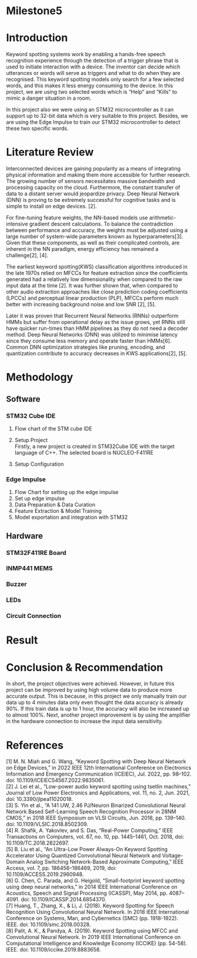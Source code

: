 # Milestone5

# Introduction
Keyword spotting systems work by enabling a hands-free speech recognition experience through the detection of a trigger phrase that is used to initiate interaction with a device. The inventor can decide which utterances or words will serve as triggers and what to do when they are recognised. This keyword spotting models only search for a few selected words, and this makes it less energy consuming to the device. In this project, we are using two selected words which is “Help” and “Kills” to mimic a danger situation in a room.  

In this project also we were using an STM32 microcontroller as it can support up to 32-bit data which is very suitable to this project. Besides, we are using the Edge Impulse to train our STM32 microcontroller to detect these two specific words. 

# Literature Review
Interconnected devices are gaining popularity as a means of integrating physical information and making them more accessible for further research. The growing number of sensors necessitates massive bandwidth and processing capacity on the cloud. Furthermore, the constant transfer of data to a distant server would jeopardize privacy. Deep Neural Network (DNN) is proving to be extremely successful for cognitive tasks and is simple to install on edge devices. [2].   

For fine-tuning feature weights, the NN-based models use arithmetic-intensive gradient descent calculations. To balance the contradiction between performance and accuracy, the weights must be adjusted using a large number of system-wide parameters known as hyperparameters[3]. Given that these components, as well as their complicated controls, are inherent in the NN paradigm, energy efficiency has remained a challenge[2], [4]. 

The earliest keyword spotting(KWS) classification algorithms introduced in the late 1970s relied on MFCCs for feature extraction since the coefficients generated had a relatively low dimensionality when compared to the raw input data at the time [2]. It was further shown that, when compared to other audio extraction approaches like close prediction coding coefficients (LPCCs) and perceptual linear production (PLP), MFCCs perform much better with increasing background noise and low SNR [2], [5]. 

Later it was proven that Recurrent Neural Networks (RNNs) outperform HMMs but suffer from operational delay as the issue grows, yet RNNs still have quicker run-times than HMM pipelines as they do not need a decoder method. Deep Neural Networks (DNN) was utilized to minimise latency since they consume less memory and operate faster than HMMs[6]. Common DNN optimization strategies like pruning, encoding, and quantization contribute to accuracy decreases in KWS applications[2], [5]. 


# Methodology
## Software
### STM32 Cube IDE <br>
1. Flow chart of the STM cube IDE

2. Setup Project
<br>Firstly, a new project is created in STM32Cube IDE with the target language of C++. The selected board is NUCLEO-F411RE <br>

3. Setup Configuration

### Edge Impulse
1. Flow Chart for setting up the edge impulse 
2. Set up edge impulse 
3. Data Preparation & Data Curation
4. Feature Extraction & Model Training 
5. Model exportation and integration with STM32

## Hardware
### STM32F411RE Board

### INMP441 MEMS

### Buzzer

### LEDs

### Circuit Connection

# Result
<link youtube>

# Conclusion & Recommendation
In short, the project objectives were achieved. However, in future this project can be improved by using high volume data to produce more accurate output. This is because, in this project we only manually train our data up to 4 minutes data only even thought the data accuracy is already 90%. If this train data is up to 1 hour, the accuracy will also be increased up to almost 100%. Next, another project improvement is by using the amplifier in the hardware connection to increase the input data sensitivity. 
# References
[1]     	M. N. Miah and G. Wang, “Keyword Spotting with Deep Neural Network on Edge Devices,” in 2022 IEEE 12th International Conference on Electronics Information and Emergency Communication (ICEIEC), Jul. 2022, pp. 98–102. doi: 10.1109/ICEIEC54567.2022.9835061.
<br> [2]     	J. Lei et al., “Low-power audio keyword spotting using tsetlin machines,” Journal of Low Power Electronics and Applications, vol. 11, no. 2, Jun. 2021, doi: 10.3390/jlpea11020018.
<br> [3]     	S. Yin et al., “A 141 UW, 2.46 PJ/Neuron Binarized Convolutional Neural Network Based Self-Learning Speech Recognition Processor in 28NM CMOS,” in 2018 IEEE Symposium on VLSI Circuits, Jun. 2018, pp. 139–140. doi: 10.1109/VLSIC.2018.8502309.
<br> [4]     	R. Shafik, A. Yakovlev, and S. Das, “Real-Power Computing,” IEEE Transactions on Computers, vol. 67, no. 10, pp. 1445–1461, Oct. 2018, doi: 10.1109/TC.2018.2822697.
<br> [5]     	B. Liu et al., “An Ultra-Low Power Always-On Keyword Spotting Accelerator Using Quantized Convolutional Neural Network and Voltage-Domain Analog Switching Network-Based Approximate Computing,” IEEE Access, vol. 7, pp. 186456–186469, 2019, doi: 10.1109/ACCESS.2019.2960948.
<br> [6]     	G. Chen, C. Parada, and G. Heigold, “Small-footprint keyword spotting using deep neural networks,” in 2014 IEEE International Conference on Acoustics, Speech and Signal Processing (ICASSP), May 2014, pp. 4087–4091. doi: 10.1109/ICASSP.2014.6854370.
<br> [7]     	Huang, T., Zhang, X., & Li, J. (2018). Keyword Spotting for Speech Recognition Using Convolutional Neural Network. In 2018 IEEE International Conference on Systems, Man, and Cybernetics (SMC) (pp. 1918-1922). IEEE. doi: 10.1109/smc.2018.00328.
<br> [8]     	Palit, A. K., & Pandya, A. (2019). Keyword Spotting using MFCC and Convolutional Neural Network. In 2019 IEEE International Conference on Computational Intelligence and Knowledge Economy (ICCIKE) (pp. 54-58). IEEE. doi: 10.1109/iccike.2019.8883658.
